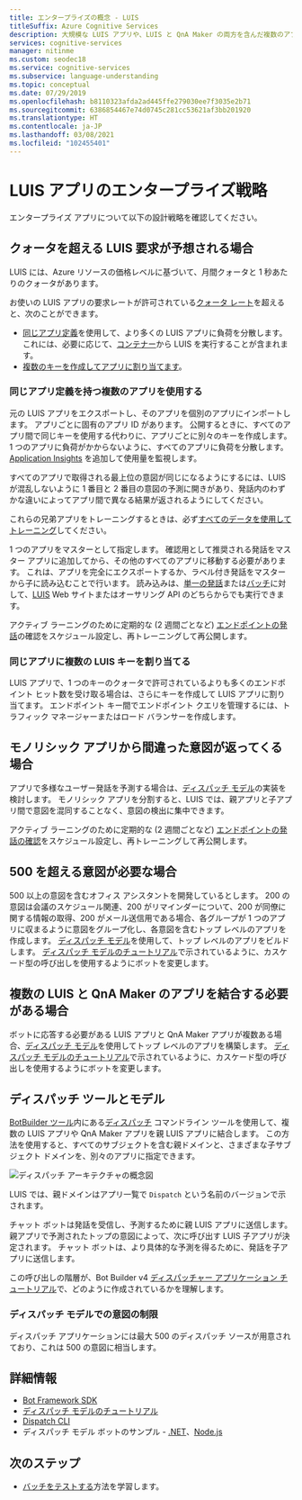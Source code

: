 ```yaml
---
title: エンタープライズの概念 - LUIS
titleSuffix: Azure Cognitive Services
description: 大規模な LUIS アプリや、LUIS と QnA Maker の両方を含んだ複数のアプリの設計概念を理解します。
services: cognitive-services
manager: nitinme
ms.custom: seodec18
ms.service: cognitive-services
ms.subservice: language-understanding
ms.topic: conceptual
ms.date: 07/29/2019
ms.openlocfilehash: b8110323afda2ad445ffe279030ee7f3035e2b71
ms.sourcegitcommit: 6386854467e74d0745c281cc53621af3bb201920
ms.translationtype: HT
ms.contentlocale: ja-JP
ms.lasthandoff: 03/08/2021
ms.locfileid: "102455401"
---
```

# <a name="enterprise-strategies-for-a-luis-app"></a>LUIS アプリのエンタープライズ戦略
エンタープライズ アプリについて以下の設計戦略を確認してください。

## <a name="when-you-expect-luis-requests-beyond-the-quota"></a>クォータを超える LUIS 要求が予想される場合

LUIS には、Azure リソースの価格レベルに基づいて、月間クォータと 1 秒あたりのクォータがあります。 

お使いの LUIS アプリの要求レートが許可されている[クォータ レート](https://azure.microsoft.com/pricing/details/cognitive-services/language-understanding-intelligent-services/)を超えると、次のことができます。

* [同じアプリ定義](#use-multiple-apps-with-same-app-definition)を使用して、より多くの LUIS アプリに負荷を分散します。 これには、必要に応じて、[コンテナー](luis-container-howto.md)から LUIS を実行することが含まれます。 
* [複数のキーを作成してアプリに割り当てます](#assign-multiple-luis-keys-to-same-app)。 

### <a name="use-multiple-apps-with-same-app-definition"></a>同じアプリ定義を持つ複数のアプリを使用する
元の LUIS アプリをエクスポートし、そのアプリを個別のアプリにインポートします。 アプリごとに固有のアプリ ID があります。 公開するときに、すべてのアプリ間で同じキーを使用する代わりに、アプリごとに別々のキーを作成します。 1 つのアプリに負荷がかからないように、すべてのアプリに負荷を分散します。 [Application Insights](./luis-csharp-tutorial-bf-v4.md) を追加して使用量を監視します。 

すべてのアプリで取得される最上位の意図が同じになるようにするには、LUIS が混乱しないように 1 番目と 2 番目の意図の予測に開きがあり、発話内のわずかな違いによってアプリ間で異なる結果が返されるようにしてください。 

これらの兄弟アプリをトレーニングするときは、必ず[すべてのデータを使用してトレーニング](luis-how-to-train.md#train-with-all-data)してください。

1 つのアプリをマスターとして指定します。 確認用として推奨される発話をマスター アプリに追加してから、その他のすべてのアプリに移動する必要があります。 これは、アプリを完全にエクスポートするか、ラベル付き発話をマスターから子に読み込むことで行います。 読み込みは、[単一の発話](https://westus.dev.cognitive.microsoft.com/docs/services/5890b47c39e2bb17b84a55ff/operations/5890b47c39e2bb052c5b9c08)または[バッチ](https://westus.dev.cognitive.microsoft.com/docs/services/5890b47c39e2bb17b84a55ff/operations/5890b47c39e2bb052c5b9c09)に対して、[LUIS](luis-reference-regions.md) Web サイトまたはオーサリング API のどちらからでも実行できます。 

アクティブ ラーニングのために定期的な (2 週間ごとなど) [エンドポイントの発話](luis-how-to-review-endpoint-utterances.md)の確認をスケジュール設定し、再トレーニングして再公開します。 

### <a name="assign-multiple-luis-keys-to-same-app"></a>同じアプリに複数の LUIS キーを割り当てる
LUIS アプリで、1 つのキーのクォータで許可されているよりも多くのエンドポイント ヒット数を受け取る場合は、さらにキーを作成して LUIS アプリに割り当てます。 エンドポイント キー間でエンドポイント クエリを管理するには、トラフィック マネージャーまたはロード バランサーを作成します。 

## <a name="when-your-monolithic-app-returns-wrong-intent"></a>モノリシック アプリから間違った意図が返ってくる場合
アプリで多様なユーザー発話を予測する場合は、[ディスパッチ モデル](#dispatch-tool-and-model)の実装を検討します。 モノリシック アプリを分割すると、LUIS では、親アプリと子アプリ間で意図を混同することなく、意図の検出に集中できます。 

アクティブ ラーニングのために定期的な (2 週間ごとなど) [エンドポイントの発話の確認](luis-how-to-review-endpoint-utterances.md)をスケジュール設定し、再トレーニングして再公開します。 

## <a name="when-you-need-to-have-more-than-500-intents"></a>500 を超える意図が必要な場合
500 以上の意図を含むオフィス アシスタントを開発しているとします。 200 の意図は会議のスケジュール関連、200 がリマインダーについて、200 が同僚に関する情報の取得、200 がメール送信用である場合、各グループが 1 つのアプリに収まるように意図をグループ化し、各意図を含むトップ レベルのアプリを作成します。 [ディスパッチ モデル](#dispatch-tool-and-model)を使用して、トップ レベルのアプリをビルドします。 [ディスパッチ モデルのチュートリアル](/azure/bot-service/bot-builder-tutorial-dispatch?tabs=cs&view=azure-bot-service-4.0)で示されているように、カスケード型の呼び出しを使用するようにボットを変更します。 

## <a name="when-you-need-to-combine-several-luis-and-qna-maker-apps"></a>複数の LUIS と QnA Maker のアプリを結合する必要がある場合
ボットに応答する必要がある LUIS アプリと QnA Maker アプリが複数ある場合、[ディスパッチ モデル](#dispatch-tool-and-model)を使用してトップ レベルのアプリを構築します。  [ディスパッチ モデルのチュートリアル](/azure/bot-service/bot-builder-tutorial-dispatch?tabs=cs&view=azure-bot-service-4.0)で示されているように、カスケード型の呼び出しを使用するようにボットを変更します。 

## <a name="dispatch-tool-and-model"></a>ディスパッチ ツールとモデル
[BotBuilder ツール](https://github.com/Microsoft/botbuilder-tools)内にある[ディスパッチ][dispatch-tool] コマンドライン ツールを使用して、複数の LUIS アプリや QnA Maker アプリを親 LUIS アプリに結合します。 この方法を使用すると、すべてのサブジェクトを含む親ドメインと、さまざまな子サブジェクト ドメインを、別々のアプリに指定できます。 

![ディスパッチ アーキテクチャの概念図](./media/luis-concept-enterprise/dispatch-architecture.png)

LUIS では、親ドメインはアプリ一覧で `Dispatch` という名前のバージョンで示されます。 

チャット ボットは発話を受信し、予測するために親 LUIS アプリに送信します。 親アプリで予測されたトップの意図によって、次に呼び出す LUIS 子アプリが決定されます。 チャット ボットは、より具体的な予測を得るために、発話を子アプリに送信します。

この呼び出しの階層が、Bot Builder v4 [ディスパッチャー アプリケーション チュートリアル](/azure/bot-service/bot-builder-tutorial-dispatch?tabs=cs&view=azure-bot-service-4.0)で、どのように作成されているかを理解します。  

### <a name="intent-limits-in-dispatch-model"></a>ディスパッチ モデルでの意図の制限
ディスパッチ アプリケーションには最大 500 のディスパッチ ソースが用意されており、これは 500 の意図に相当します。 

## <a name="more-information"></a>詳細情報

* [Bot Framework SDK](https://github.com/Microsoft/botframework)
* [ディスパッチ モデルのチュートリアル](/azure/bot-service/bot-builder-tutorial-dispatch?tabs=cs&view=azure-bot-service-4.0)
* [Dispatch CLI](https://github.com/Microsoft/botbuilder-tools)
* ディスパッチ モデル ボットのサンプル - [.NET](https://github.com/microsoft/BotBuilder-Samples/tree/master/samples/csharp_dotnetcore/14.nlp-with-dispatch)、[Node.js](https://github.com/microsoft/BotBuilder-Samples/tree/master/samples/javascript_nodejs/14.nlp-with-dispatch)

## <a name="next-steps"></a>次のステップ

* [バッチをテストする](luis-how-to-batch-test.md)方法を学習します。

[dispatcher-application-tutorial]: /azure/bot-service/bot-builder-tutorial-dispatch
[dispatch-tool]: https://aka.ms/dispatch-tool